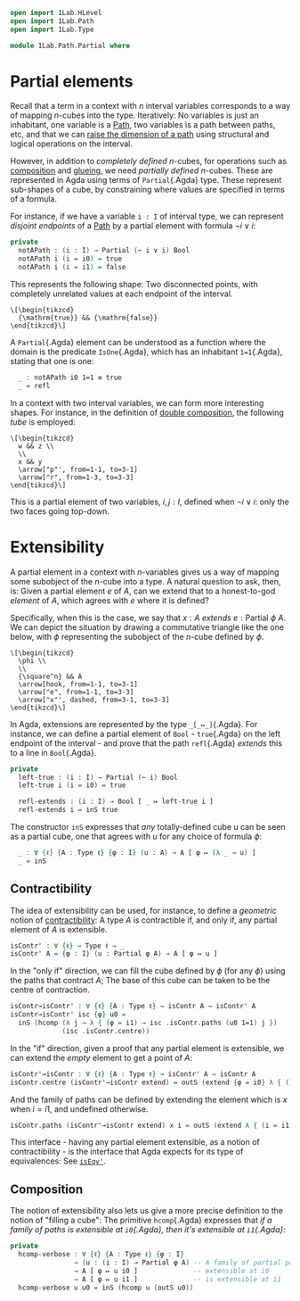 ```agda
open import 1Lab.HLevel
open import 1Lab.Path
open import 1Lab.Type

module 1Lab.Path.Partial where
```

# Partial elements

Recall that a term in a context with $n$ interval variables corresponds
to a way of mapping $n$-cubes into the type. Iteratively: No variables
is just an inhabitant, one variable is a [Path], two variables is a path
between paths, etc, and that we can [raise the dimension of a path]
using structural and logical operations on the interval.

[path]: 1Lab.Path.html
[raise the dimension of a path]: 1Lab.Path.html#raising-dimension

However, in addition to _completely defined_ $n$-cubes, for operations
such as [composition] and [glueing], we need _partially defined_
$n$-cubes. These are represented in Agda using terms of `Partial`{.Agda}
type. These represent sub-shapes of a cube, by constraining where values
are specified in terms of a formula.

[composition]: agda://1Lab.Path#hfill
[glueing]: 1Lab.Univalence.html#Glue

For instance, if we have a variable `i : I` of interval type, we can
represent _disjoint endpoints_ of a [Path] by a partial element with
formula $\neg i \lor i$:

```agda
private
  notAPath : (i : I) → Partial (~ i ∨ i) Bool
  notAPath i (i = i0) = true
  notAPath i (i = i1) = false
```

This represents the following shape: Two disconnected points, with
completely unrelated values at each endpoint of the interval.

~~~{.quiver .short-2}
\[\begin{tikzcd}
  {\mathrm{true}} && {\mathrm{false}}
\end{tikzcd}\]
~~~

A `Partial`{.Agda} element can be understood as a function where the
domain is the predicate `IsOne`{.Agda}, which has an inhabitant
`1=1`{.Agda}, stating that one is one:

```agda
  _ : notAPath i0 1=1 ≡ true
  _ = refl
```

In a context with two interval variables, we can form more interesting
shapes. For instance, in the definition of [double composition], the
following _tube_ is employed:

[double composition]: 1Lab.Path.html#transitivity

~~~{.quiver}
\[\begin{tikzcd}
  w && z \\
  \\
  x && y
  \arrow["p"', from=1-1, to=3-1]
  \arrow["r", from=1-3, to=3-3]
\end{tikzcd}\]
~~~

This is a partial element of two variables, $i, j : I$, defined when
$\neg i \lor i$: only the two faces going top-down.

# Extensibility

A partial element in a context with $n$-variables gives us a way of
mapping some subobject of the $n$-cube into a type. A natural question
to ask, then, is: Given a partial element $e$ of $A$, can we extend that
to a honest-to-god _element_ of $A$, which agrees with $e$ where it is
defined?

Specifically, when this is the case, we say that $x : A$ _extends_ $e :
\mathrm{Partial}\ \phi\ A$. We can depict the situation by drawing a
commutative triangle like the one below, with $\phi$ representing the
subobject of the $n$-cube defined by $\phi$.

~~~{.quiver}
\[\begin{tikzcd}
  \phi \\
  \\
  {\square^n} && A
  \arrow[hook, from=1-1, to=3-1]
  \arrow["e", from=1-1, to=3-3]
  \arrow["x"', dashed, from=3-1, to=3-3]
\end{tikzcd}\]
~~~

In Agda, extensions are represented by the type `_[_↦_]`{.Agda}. For
instance, we can define a partial element of `Bool` - `true`{.Agda} on
the left endpoint of the interval - and prove that the path
`refl`{.Agda} _extends_ this to a line in `Bool`{.Agda}.

```agda
private
  left-true : (i : I) → Partial (~ i) Bool
  left-true i (i = i0) = true

  refl-extends : (i : I) → Bool [ _ ↦ left-true i ]
  refl-extends i = inS true
```

The constructor `inS` expresses that _any_ totally-defined cube $u$ can
be seen as a partial cube, one that agrees with $u$ for any choice of
formula $\phi$:

```agda
  _ : ∀ {ℓ} {A : Type ℓ} {φ : I} (u : A) → A [ φ ↦ (λ _ → u) ]
  _ = inS
```

## Contractibility

The idea of extensibility can be used, for instance, to define a
_geometric_ notion of [contractibility]: A type $A$ is contractible if,
and only if, any partial element of $A$ is extensible.

[contractibility]: agda://1Lab.HLevel#isContr

```agda
isContr' : ∀ {ℓ} → Type ℓ → _
isContr' A = {φ : I} (u : Partial φ A) → A [ φ ↦ u ]
```

In the "only if" direction, we can fill the cube defined by $\phi$ (for
any $\phi$) using the paths that contract $A$; The base of this cube can
be taken to be the centre of contraction.

```agda
isContr→isContr' : ∀ {ℓ} {A : Type ℓ} → isContr A → isContr' A
isContr→isContr' isc {φ} u0 =
  inS (hcomp (λ j → λ { (φ = i1) → isc .isContr.paths (u0 1=1) j })
             (isc .isContr.centre))
```

In the "if" direction, given a proof that any partial element is
extensible, we can extend the _empty_ element to get a point of $A$:

```agda
isContr'→isContr : ∀ {ℓ} {A : Type ℓ} → isContr' A → isContr A
isContr.centre (isContr'→isContr extend) = outS (extend {φ = i0} λ { () })
```

And the family of paths can be defined by extending the element which is
$x$ when $i = i1$, and undefined otherwise.

```agda
isContr.paths (isContr'→isContr extend) x i = outS (extend λ { (i = i1) → x })
```

This interface - having any partial element extensible, as a notion of
contractibility - is the interface that Agda expects for its type of
equivalences: See [`isEqv'`](agda://1Lab.Equiv#isEqv').

## Composition

The notion of extensibility also lets us give a more precise definition
to the notion of "filling a cube": The primitive `hcomp`{.Agda}
expresses that _if a family of paths is extensible at `i0`{.Agda}, then
it's extensible at `i1`{.Agda}_:

```agda
private
  hcomp-verbose : ∀ {ℓ} {A : Type ℓ} {φ : I}
                → (u : (i : I) → Partial φ A) -- A family of partial paths
                → A [ φ ↦ u i0 ]              -- extensible at i0
                → A [ φ ↦ u i1 ]              -- is extensible at i1
  hcomp-verbose u u0 = inS (hcomp u (outS u0))
```

